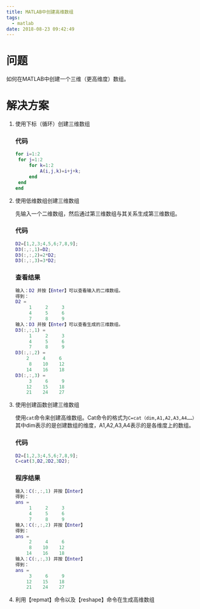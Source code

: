 ```yaml
---
title: MATLAB中创建高维数组
tags:
  - matlab
date: 2018-08-23 09:42:49
---
```



# 问题

如何在MATLAB中创建一个三维（更高维度）数组。

# 解决方案

1. 使用下标（循环）创建三维数组

   ### 代码

   ```matlab
   for i=1:2
   	for j=1:2
   		for k=1:2
   			A(i,j,k)=i+j+k;
   		end
   	end
   end
   ```

2. 使用低维数组创建三维数组

   先输入一个二维数组，然后通过第三维数组与其关系生成第三维数组。

   ### 代码

   ```matlab
   D2=[1,2,3;4,5,6;7,8,9];
   D3(:,:,1)=D2;
   D3(:,:,2)=2*D2;
   D3(:,:,3)=3*D2;
   ```

   ### 查看结果

   ```matlab
   输入：D2 并按【Enter】可以查看输入的二维数组。
   得到：
   D2 =
        1     2     3
        4     5     6
        7     8     9
   输入：D3 并按【Enter】可以查看生成的三维数组。
   D3(:,:,1) =
        1     2     3
        4     5     6
        7     8     9
   D3(:,:,2) =
       2     4     6
        8    10    12
       14    16    18
   D3(:,:,3) =
        3     6     9
       12    15    18
       21    24    27
   ```

3. 使用创建函数创建三维数组

   使用`cat`命令来创建高维数组。Cat命令的格式为`C=cat（dim,A1,A2,A3,A4……）`其中dim表示的是创建数组的维度，A1,A2,A3,A4表示的是各维度上的数组。

   ### 代码

   ```matlab
   D2=[1,2,3;4,5,6;7,8,9];
   C=cat(3,D2,2D2,3D2);
   ```

   ### 程序结果

   ```matlab
   输入：C(:,:,1) 并按【Enter】
   得到：
   ans =
        1     2     3
        4     5     6
        7     8     9
   输入：C(:,:,2) 并按【Enter】
   得到：
   ans =
        2     4     6
        8    10    12
       14    16    18
   输入：C(:,:,3) 并按【Enter】
   得到：
   ans =
        3     6     9
       12    15    18
       21    24    27
   ```

4. 利用【repmat】命令以及【reshape】命令在生成高维数组

